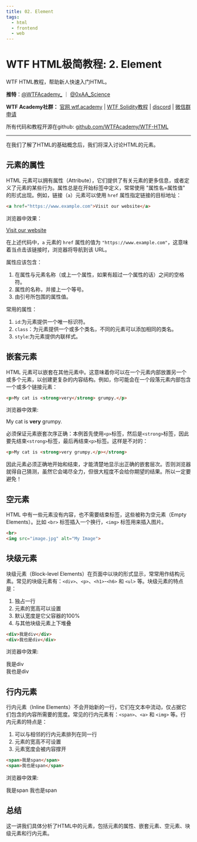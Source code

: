 ```yaml
---
title: 02. Element
tags:
  - html
  - frontend
  - web
---
```

# WTF HTML极简教程: 2. Element

WTF HTML教程，帮助新人快速入门HTML。

**推特**：[@WTFAcademy_](https://twitter.com/WTFAcademy_)  ｜ [@0xAA_Science](https://twitter.com/0xAA_Science) 

**WTF Academy社群：** [官网 wtf.academy](https://wtf.academy) | [WTF Solidity教程](https://github.com/AmazingAng/WTFSolidity) | [discord](https://discord.gg/5akcruXrsk) | [微信群申请](https://docs.google.com/forms/d/e/1FAIpQLSe4KGT8Sh6sJ7hedQRuIYirOoZK_85miz3dw7vA1-YjodgJ-A/viewform?usp=sf_link)

所有代码和教程开源在github: [github.com/WTFAcademy/WTF-HTML](https://github.com/WTFAcademy/WTF-HTML)

---

在我们了解了HTML的基础概念后，我们将深入讨论HTML的元素。


## 元素的属性

HTML 元素可以拥有属性（Attribute），它们提供了有关元素的更多信息，或者定义了元素的某些行为。属性总是在开始标签中定义，常常使用 "属性名=属性值" 的形式出现。例如，链接（`a`）元素可以使用 `href` 属性指定链接的目标地址：

```html
<a href="https://www.example.com">Visit our website</a>
```

浏览器中效果：

<a href="https://www.example.com">Visit our website</a>


在上述代码中，`a` 元素的 `href` 属性的值为 `"https://www.example.com"`，这意味着当点击该链接时，浏览器将导航到该 URL。

属性应该包含：

1. 在属性与元素名称（或上一个属性，如果有超过一个属性的话）之间的空格符。
2. 属性的名称，并接上一个等号。
3. 由引号所包围的属性值。

常用的属性：

1. `id`:为元素提供一个唯一标识符。
2. `class`：为元素提供一个或多个类名，不同的元素可以添加相同的类名。
3. `style`:为元素提供内联样式。


## 嵌套元素

HTML 元素可以嵌套在其他元素中。这意味着你可以在一个元素内部放置另一个或多个元素，以创建更复杂的内容结构。例如，你可能会在一个段落元素内部包含一个或多个链接元素：

```html
<p>My cat is <strong>very</strong> grumpy.</p>
```
浏览器中效果:

<p>My cat is <strong>very</strong> grumpy.</p>

必须保证元素嵌套次序正确：本例首先使用`<p>`标签，然后是`<strong>`标签，因此要先结束`<strong>`标签，最后再结束`<p>`标签。这样是不对的：

```html
<p>My cat is <strong>very grumpy.</p></strong>
```

因此元素必须正确地开始和结束，才能清楚地显示出正确的嵌套层次。否则浏览器就得自己猜测，虽然它会竭尽全力，但很大程度不会给你期望的结果。所以一定要避免！

## 空元素

HTML 中有一些元素没有内容，也不需要结束标签，这些被称为空元素（Empty Elements）。比如 `<br>` 标签插入一个换行，`<img>` 标签用来插入图片。

```html
<br>
<img src="image.jpg" alt="My Image">
```

## 块级元素

块级元素（Block-level Elements）在页面中以块的形式显示，常常用作结构元素。常见的块级元素有：`<div>`、`<p>`、`<h1>`-`<h6>` 和 `<ul>` 等。块级元素的特点是：

1. 独占一行
2. 元素的宽高可以设置
3. 默认宽度是它父容器的100%
4. 与其他块级元素上下堆叠

```html
<div>我是div</div>
<div>我也是div</div>
```

浏览器中效果:
<div>我是div</div>
<div>我也是div</div>


## 行内元素

行内元素（Inline Elements）不会开始新的一行，它们在文本中流动，仅占据它们包含的内容所需要的宽度。常见的行内元素有：`<span>`、`<a>` 和 `<img>` 等。行内元素的特点是：

1. 可以与相邻的行内元素排列在同一行
2. 元素的宽高不可设置
3. 元素宽度会被内容撑开

```html
<span>我是span</span>
<span>我也是span</span>
```

浏览器中效果:

<span>我是span</span>
<span>我也是span</span>


## 总结

这一讲我们具体分析了HTML中的元素，包括元素的属性、嵌套元素、空元素、块级元素和行内元素。
